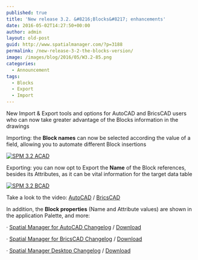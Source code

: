 ```yaml
---
published: true
title: 'New release 3.2. &#8216;Blocks&#8217; enhancements'
date: 2016-05-02T14:27:50+00:00
author: admin
layout: old-post
guid: http://www.spatialmanager.com/?p=3188
permalink: /new-release-3-2-the-blocks-version/
image: /images/blog/2016/05/W3.2-85.png
categories:
  - Announcement
tags:
  - Blocks
  - Export
  - Import
---
```

New Import & Export tools and options for AutoCAD and BricsCAD users who can now take greater advantage of the Blocks information in the drawings<!--more-->

<span>Importing</span>: the **Block names** can now be selected according the value of a field, allowing you to automate different Block insertions

<a href="/images/blog/2016/05/SPM-3.2-ACAD.png" target="_blank" rel="nofollow"><img src="/images/blog/2016/05/SPM-3.2-ACAD-1024x576.png" alt="SPM 3.2 ACAD" width="625" height="352" srcset="/images/blog/2016/05/SPM-3.2-ACAD-1024x576.png 1024w, /images/blog/2016/05/SPM-3.2-ACAD-300x169.png 300w, /images/blog/2016/05/SPM-3.2-ACAD-768x432.png 768w, /images/blog/2016/05/SPM-3.2-ACAD-624x351.png 624w, /images/blog/2016/05/SPM-3.2-ACAD.png 1280w" sizes="(max-width: 625px) 100vw, 625px" /></a>

<span>Exporting</span>: you can now opt to Export the **Name** of the Block references, besides its Attributes, as <span>it can</span> be vital information for <span>the target data table</span>

<a href="/images/blog/2016/05/SPM-3.2-BCAD.png" target="_blank" rel="nofollow"><img src="/images/blog/2016/05/SPM-3.2-BCAD-1024x576.png" alt="SPM 3.2 BCAD" width="625" height="352" srcset="/images/blog/2016/05/SPM-3.2-BCAD-1024x576.png 1024w, /images/blog/2016/05/SPM-3.2-BCAD-300x169.png 300w, /images/blog/2016/05/SPM-3.2-BCAD-768x432.png 768w, /images/blog/2016/05/SPM-3.2-BCAD-624x351.png 624w, /images/blog/2016/05/SPM-3.2-BCAD.png 1280w" sizes="(max-width: 625px) 100vw, 625px" /></a>

Take a look to the video: <a href="https://youtu.be/tPBWNkZOEEc?rel=0" target="_blank" rel="nofollow">AutoCAD</a> / <a href="https://youtu.be/XJJBr8JKz_0?rel=0" target="_blank" rel="nofollow">BricsCAD</a>

In addition, the <span></span>**Block properties** (Name and Attribute values) are shown in the application Palette, and more:

· <a href="http://wiki.spatialmanager.com/index.php/Spatial_Manager%E2%84%A2_for_AutoCAD_Changelog" target="_blank" rel="nofollow">Spatial Manager for AutoCAD Changelog</a> / <a href="http://www.spatialmanager.com/download/spatial-manager-autocad/" target="_blank" rel="nofollow">Download</a>
  
· <a href="http://wiki.spatialmanager.com/index.php/Spatial_Manager%E2%84%A2_for_BricsCAD_Changelog" target="_blank" rel="nofollow">Spatial Manager for BricsCAD Changelog</a> / <a href="http://www.spatialmanager.com/download/spatial-manager-bricscad/" target="_blank" rel="nofollow">Download</a>
  
· <a href="http://wiki.spatialmanager.com/index.php/Spatial_Manager_Desktop%E2%84%A2_Changelog" target="_blank" rel="nofollow">Spatial Manager Desktop Changelog</a> / <a href="http://www.spatialmanager.com/download/spatial-manager-desktop/" target="_blank" rel="nofollow">Download</a>
